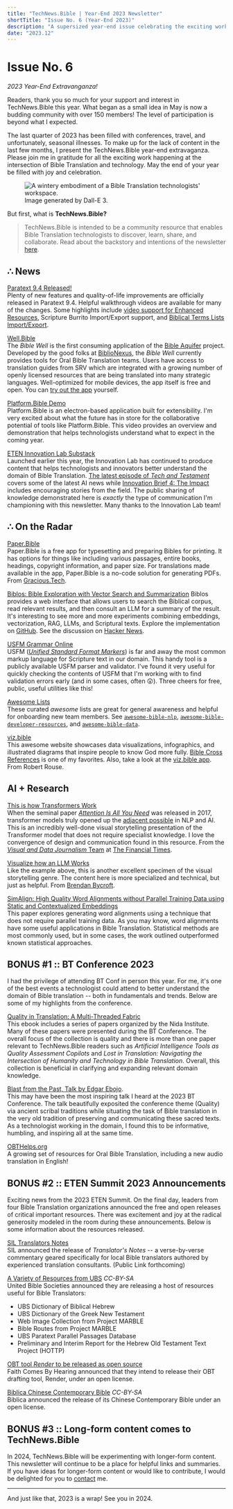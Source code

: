 ```yaml
---
title: "TechNews.Bible | Year-End 2023 Newsletter"
shortTitle: "Issue No. 6 (Year-End 2023)"
description: "A supersized year-end issue celebrating the exciting work happening at the intersection of Bible Translation and technology."
date: "2023.12"
---
```


<h1 class="mb-0">Issue No. 6</h1>
<div class="mt-0"><em> 2023 Year-End Extravanganza!</em></div>

Readers, thank you so much for your support and interest in TechNews.Bible this year. What began as a small idea in May is now a budding community with over 150 members! The level of participation is beyond what I expected.

The last quarter of 2023 has been filled with conferences, travel, and unfortunately, seasonal illnesses. To make up for the lack of content in the last few months, I present the TechNews.Bible year-end extravaganza. Please join me in gratitude for all the exciting work happening at the intersection of Bible Translation and technology. May the end of your year be filled with joy and celebration.

<figure>
  <img
    class="rounded-lg drop-shadow-2xl object-scale-down h-20 w-20"
    src="/img/issue-6-redux.webp"
    alt="A wintery embodiment of a Bible Translation technologists' workspace."
  />
  <figcaption>
    Image generated by Dall-E 3.
  </figcaption>
</figure>

But first, what is **TechNews.Bible?**

> TechNews.Bible is intended to be a community resource that enables Bible Translation technologists to discover, learn, share, and collaborate. Read about the backstory and intentions of the newsletter [here](https://technews.bible/about).

## ∴ News

[Paratext 9.4 Released!](https://paratext.org/2023/12/11/paratext-9-4-is-now-available/)    
Plenty of new features and quality-of-life improvements are officially released in Paratext 9.4. Helpful walkthrough videos are available for many of the changes. Some highlights include [video support for Enhanced Resources](https://paratext.org/features/whats-new/whats-new-in-paratext-9-4/?vimeography_gallery=157&vimeography_video=858761461), Scripture Burrito Import/Export support, and [Biblical Terms Lists Import/Export](https://paratext.org/features/whats-new/whats-new-in-paratext-9-4/?vimeography_gallery=157&vimeography_video=858020833).

[Well.Bible](https://well.bible/)    
The *Bible Well* is the first consuming application of the [Bible Aquifer](https://etenlab.notion.site/The-Bible-Aquifer-An-Overview-4053f57212814609a39d9bfdd8a90d15) project. Developed by the good folks at [BiblioNexus](https://biblionexus.org/), the *Bible Well* currently provides tools for Oral Bible Translation teams. Users have access to translation guides from SRV which are integrated with a growing number of openly licensed resources that are being translated into many strategic languages. Well-optimized for mobile devices, the app itself is free and open. You can [try out the app](https://app.well.bible) yourself.

[Platform.Bible Demo](https://www.youtube.com/watch?v=0wa94gJTCVw)    
Platform.Bible is an electron-based application built for extensibility. I'm very excited about what the future has in store for the collaborative potential of tools like Platform.Bible.  This video provides an overview and demonstration that helps technologists understand what to expect in the coming year.

[ETEN Innovation Lab Substack](https://etenlab.substack.com/)    
Launched earlier this year, the Innovation Lab has continued to produce content that helps technologists and innovators better understand the domain of Bible Translation. [The latest episode of *Tech and Testament*](https://etenlab.substack.com/p/tech-and-testament-episode-4) covers some of the latest AI news while [Innovation Brief 4: The Impact](https://etenlab.substack.com/p/innovation-brief-4-the-impact) includes encouraging stories from the field. The public sharing of knowledge demonstrated here is *exactly* the type of communication I'm championing with this newsletter. Many thanks to the Innovation Lab team!

## ∴ On the Radar

[Paper.Bible](https://paper.bible)    
Paper.Bible is a free app for typesetting and preparing Bibles for printing. It has options for things like including various passages, entire books, headings, copyright information, and paper size. For translations made available in the app, Paper.Bible is a no-code solution for generating PDFs. From [Gracious.Tech](https://gracious.tech/).

[Biblos: Bible Exploration with Vector Search and Summarization](https://biblos.app/)
Biblos provides a web interface that allows users to search the Biblical corpus, read relevant results, and then consult an LLM for a summary of the result. It's interesting to see more and more experiments combining embeddings, vectorization, RAG, LLMs, and Scriptural texts. Explore the implementation on [GitHub](https://github.com/dssjon/biblos). See the discussion on [Hacker News](https://news.ycombinator.com/item?id=38040591).

[USFM Grammar Online](https://usfm-grammar-revant.netlify.app/)    
USFM ([*Unified Standard Format Markers*](https://ubsicap.github.io/usfm/about/index.html)) is far and away the most common markup language for Scripture text in our domain. This handy tool is a publicly available USFM parser and validator. I've found it very useful for quickly checking the contents of USFM that I'm working with to find validation errors early (and in some cases, often 😲). Three cheers for free, public, useful utilities like this!

[Awesome Lists](https://github.com/jcuenod/awesome-bible-data/)    
These curated *awesome* lists are great for general awareness and helpful for onboarding new team members. See [`awesome-bible-nlp`](https://github.com/BibleNLP/awesome-bible-nlp), [`awesome-bible-developer-resources`](https://github.com/biblenerd/awesome-bible-developer-resources), and [`awesome-bible-data`](https://github.com/jcuenod/awesome-bible-data/).

[viz.bible](https://viz.bible/)    
This awesome website showcases data visualizations, infographics, and illustrated diagrams that inspire people to know God more fully. [Bible Cross References](https://viz.bible/bible-cross-references-gallery/) is one of my favorites. Also, take a look at the [viz.bible app](https://viz.bible/app/). From Robert Rouse.

## AI + Research

[This is how Transformers Work](https://ig.ft.com/generative-ai)    
When the seminal paper [*Attention Is All You Need*](https://arxiv.org/abs/1706.03762) was released in 2017,  transformer models truly opened up the [adjacent possible](https://www.practicallyefficient.com/2010/09/28/the-adjacent-possible.html) in NLP and AI. This is an incredibly well-done visual storytelling presentation of the Transformer model that does not require specialist knowledge. I love the convergence of design and communication found in this resource. From the [*Visual and Data Journalism* Team](https://www.ft.com/visual-and-data-journalism) at [The Financial Times](https://ft.com/).

[Visualize how an LLM Works](https://bbycroft.net/llm)    
Like the example above, this is another excellent specimen of the visual storytelling genre. The content here is more specialized and technical, but just as helpful. From [Brendan Bycroft](https://bbycroft.net/).

[SimAlign: High Quality Word Alignments without Parallel Training Data using Static and Contextualized Embeddings](https://arxiv.org/abs/2004.08728)    
This paper explores generating word alignments using a technique that does not require parallel training data. As you may know, word alignments have some useful applications in Bible Translation. Statistical methods are most commonly used, but in some cases, the work outlined outperformed known statistical approaches.

## BONUS #1 :: BT Conference 2023
I had the privilege of attending BT Conf in person this year. For me, it's one of the best events a technologist could attend to better understand the domain of Bible translation -- both in fundamentals and trends. Below are some of my highlights from the conference.

[Quality in Translation: A Multi-Threaded Fabric](https://leanpub.com/qualityintranslation)    
This ebook includes a series of papers organized by the Nida Institute. Many of these papers were presented during the BT Conference. The overall focus of the collection is quality and there is more than one paper relevant to TechNews.Bible readers such as *Artificial Intelligence Tools as Quality Assessment Copilots* and *Lost in Translation: Navigating the Intersection of Humanity and Technology in Bible Translation*. Overall, this collection is beneficial in clarifying and expanding relevant domain knowledge.

[Blast from the Past, Talk by Edgar Ebojo](https://www.youtube.com/watch?v=KJPAe_tB_cc).   
This may have been the most inspiring talk I heard at the 2023 BT Conference. The talk beautifully exposited the conference theme (Quality) via ancient scribal traditions while situating the task of Bible translation in the very old tradition of preserving and communicating these sacred texts. As a technologist working in the domain, I found this to be informative, humbling, and inspiring all at the same time.

[OBTHelps.org](https://obthelps.org)   
A growing set of resources for Oral Bible Translation, including a new audio translation in English!

## BONUS #2 :: ETEN Summit 2023 Announcements
Exciting news from the 2023 ETEN Summit. On the final day, leaders from four Bible Translation organizations announced the free and open releases of critical important resources. There was excitement and joy at the radical generosity modeled in the room during these announcements. Below is some information about the resources released.

[SIL Translators Notes](https://www.sil.org/translation/translators-notes)    
SIL announced the release of *Translator's Notes* -- a verse-by-verse commentary geared specifically for local Bible translators authored by experienced translation consultants. (Public Link forthcoming)

[A Variety of Resources from UBS](https://github.com/ubsicap/ubs-open-license) *CC-BY-SA*    
United Bible Societies announced they are releasing a host of resources useful for Bible Translators:

* UBS Dictionary of Biblical Hebrew
* UBS Dictionary of the Greek New Testament
* Web Image Collection from Project MARBLE
* Bible Routes from Project MARBLE
* UBS Paratext Parallel Passages Database
* Preliminary and Interim Report for the Hebrew Old Testament Text Project (HOTTP)

[OBT tool *Render* to be released as open source](https://www.faithcomesbyhearing.com/what-we-do/oral-bible-translation/render)    
Faith Comes By Hearing announced that they intend to release their OBT drafting tool, Render, under an open license.

[Biblica Chinese Contemporary Bible](https://open.bible/bibles/653ffadfd1847b279a023406) *CC-BY-SA*    
Biblica announced the release of its Chinese Contemporary Bible under an open license.

## BONUS #3 :: Long-form content comes to TechNews.Bible
In 2024, TechNews.Bible will be experimenting with longer-form content. This newsletter will continue to be a place for helpful links and summaries. If you have ideas for longer-form content or would like to contribute, I would be delighted for you to [contact](/contact) me.

---

And just like that, 2023 is a wrap! See you in 2024.
